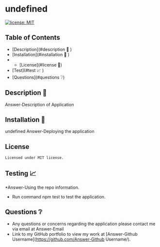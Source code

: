 # undefined
[![license: MIT](https://img.shields.io/badge/License-MIT-yellow.svg)](https://opensource.org/licenses/MIT)

## Table of Contents

* [Description](#description 📝 )
* [Installation](#installation 🔧 )
* * [License](#license 📔)
* [Test](#test 📈 )
* [Questions](#questions ❔)

## Description 📝

Answer-Description of Application

## Installation 🔧

undefined
Answer-Deploying the application

## License
    
    Licensed under MIT license.

## Testing 📈

*Answer-Using the repo information.

* Run command npm test to test the application.

## Questions ❔

* Any questions or concerns regarding the application please contact me via email at Answer-Email
* Link to my GitHub portfolio to view my work at [Answer-Github Username](https://github.com/Answer-Github Username/).

